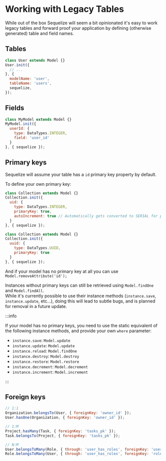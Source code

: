 # Working with Legacy Tables

While out of the box Sequelize will seem a bit opinionated it's easy to work legacy tables and forward proof your application by defining (otherwise generated) table and field names.

## Tables

```js
class User extends Model {}
User.init({
  // ...
}, {
  modelName: 'user',
  tableName: 'users',
  sequelize,
});
```

## Fields

```js
class MyModel extends Model {}
MyModel.init({
  userId: {
    type: DataTypes.INTEGER,
    field: 'user_id'
  }
}, { sequelize });
```

## Primary keys

Sequelize will assume your table has a `id` primary key property by default.

To define your own primary key:

```js
class Collection extends Model {}
Collection.init({
  uid: {
    type: DataTypes.INTEGER,
    primaryKey: true,
    autoIncrement: true // Automatically gets converted to SERIAL for postgres
  }
}, { sequelize });

class Collection extends Model {}
Collection.init({
  uuid: {
    type: DataTypes.UUID,
    primaryKey: true
  }
}, { sequelize });
```

And if your model has no primary key at all you can use `Model.removeAttribute('id');`

Instances without primary keys can still be retrieved using `Model.findOne` and `Model.findAll`.  
While it's currently possible to use their instance methods (`instance.save`, `instance.update`, etc…), doing this will lead to subtle bugs, 
and is planned for removal in a future update.

:::info

If your model has no primary keys, you need to use the static equivalent of the following instance methods, and provide your own `where` parameter:

- `instance.save`: `Model.update`
- `instance.update`: `Model.update`
- `instance.reload`: `Model.findOne`
- `instance.destroy`: `Model.destroy`
- `instance.restore`: `Model.restore`
- `instance.decrement`: `Model.decrement`
- `instance.increment`: `Model.increment`

:::

## Foreign keys

```js
// 1:1
Organization.belongsTo(User, { foreignKey: 'owner_id' });
User.hasOne(Organization, { foreignKey: 'owner_id' });

// 1:M
Project.hasMany(Task, { foreignKey: 'tasks_pk' });
Task.belongsTo(Project, { foreignKey: 'tasks_pk' });

// N:M
User.belongsToMany(Role, { through: 'user_has_roles', foreignKey: 'user_role_user_id' });
Role.belongsToMany(User, { through: 'user_has_roles', foreignKey: 'roles_identifier' });
```
